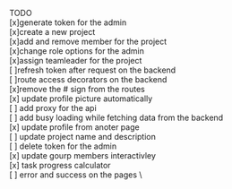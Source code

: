 TODO<br/>
    [x]generate token for the admin\
    [x]create a new project\
    [x]add and remove member for the project\
    [x]change role options for the admin\
    [x]assign teamleader for the project\
    [ ]refresh token after request on the backend\
    [ ]route access decorators on the backend\
    [x]remove the # sign from the routes\
    [x] update profile picture automatically\
    [ ] add proxy for the api\
    [ ] add busy loading while fetching data from the backend\
    [x] update profile from anoter page\
    [ ] update project name and description\
    [ ] delete token for the admin\
    [x] update gourp members interactivley\
    [x] task progress calculator \
    [ ] error and success on the pages \
    
    
    

